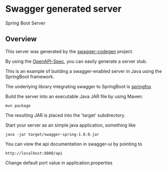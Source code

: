 # Swagger generated server

Spring Boot Server 


## Overview 
 
This server was generated by the [swagger-codegen](https://github.com/swagger-api/swagger-codegen) project.  

By using the [OpenAPI-Spec](https://github.com/swagger-api/swagger-core), you can easily generate a server stub.  

This is an example of building a swagger-enabled server in Java using the SpringBoot framework.  

The underlying library integrating swagger to SpringBoot is [springfox](https://github.com/springfox/springfox)  

Build the server into an executable Java JAR file by using Maven:

	mvn package

The resulting JAR is placed into the 'target' subdirectory.

Start your server as an simple java application, something like

	java -jar target/swagger-spring-1.0.0.jar 

You can view the api documentation in swagger-ui by pointing to
  
	http://localhost:8080/api



Change default port value in application.properties
